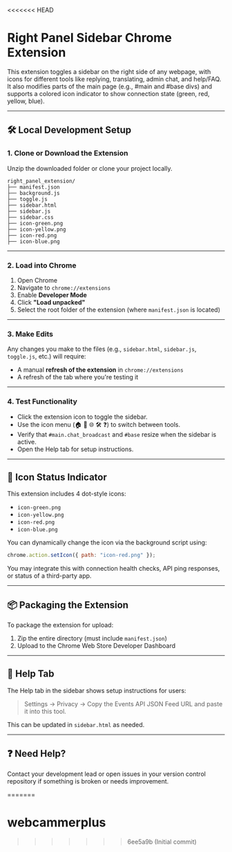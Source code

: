 <<<<<<< HEAD
# Right Panel Sidebar Chrome Extension

This extension toggles a sidebar on the right side of any webpage, with icons for different tools like replying, translating, admin chat, and help/FAQ. It also modifies parts of the main page (e.g., #main and #base divs) and supports a colored icon indicator to show connection state (green, red, yellow, blue).

---

## 🛠️ Local Development Setup

### 1. Clone or Download the Extension

Unzip the downloaded folder or clone your project locally.

```
right_panel_extension/
├── manifest.json
├── background.js
├── toggle.js
├── sidebar.html
├── sidebar.js
├── sidebar.css
├── icon-green.png
├── icon-yellow.png
├── icon-red.png
├── icon-blue.png
```

---

### 2. Load into Chrome

1. Open Chrome
2. Navigate to `chrome://extensions`
3. Enable **Developer Mode**
4. Click **"Load unpacked"**
5. Select the root folder of the extension (where `manifest.json` is located)

---

### 3. Make Edits

Any changes you make to the files (e.g., `sidebar.html`, `sidebar.js`, `toggle.js`, etc.) will require:
- A manual **refresh of the extension** in `chrome://extensions`
- A refresh of the tab where you're testing it

---

### 4. Test Functionality

- Click the extension icon to toggle the sidebar.
- Use the icon menu (🏠 💬 🌐 🛠️ ❓) to switch between tools.
- Verify that `#main.chat_broadcast` and `#base` resize when the sidebar is active.
- Open the Help tab for setup instructions.

---

## 🎨 Icon Status Indicator

This extension includes 4 dot-style icons:

- `icon-green.png`
- `icon-yellow.png`
- `icon-red.png`
- `icon-blue.png`

You can dynamically change the icon via the background script using:

```js
chrome.action.setIcon({ path: "icon-red.png" });
```

You may integrate this with connection health checks, API ping responses, or status of a third-party app.

---

## 📦 Packaging the Extension

To package the extension for upload:
1. Zip the entire directory (must include `manifest.json`)
2. Upload to the Chrome Web Store Developer Dashboard

---

## 📘 Help Tab

The Help tab in the sidebar shows setup instructions for users:

> Settings → Privacy → Copy the Events API JSON Feed URL and paste it into this tool.

This can be updated in `sidebar.html` as needed.

---

## ❓ Need Help?

Contact your development lead or open issues in your version control repository if something is broken or needs improvement.

=======
# webcammerplus
>>>>>>> 6ee5a9b (Initial commit)
